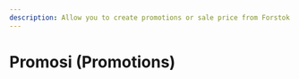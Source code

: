 ```yaml
---
description: Allow you to create promotions or sale price from Forstok
---
```


# Promosi \(Promotions\)

